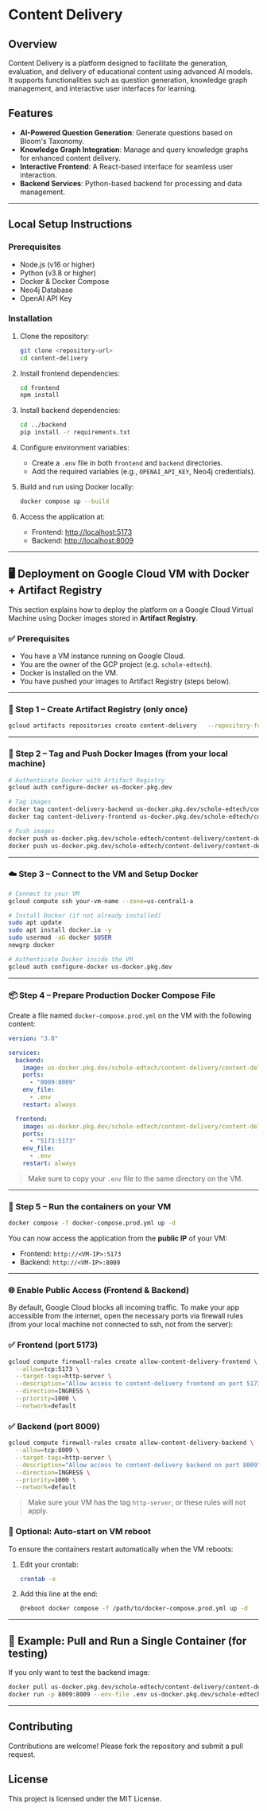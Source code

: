 # Content Delivery

## Overview

Content Delivery is a platform designed to facilitate the generation, evaluation, and delivery of educational content using advanced AI models. It supports functionalities such as question generation, knowledge graph management, and interactive user interfaces for learning.

## Features

- **AI-Powered Question Generation**: Generate questions based on Bloom's Taxonomy.
- **Knowledge Graph Integration**: Manage and query knowledge graphs for enhanced content delivery.
- **Interactive Frontend**: A React-based interface for seamless user interaction.
- **Backend Services**: Python-based backend for processing and data management.

---

## Local Setup Instructions

### Prerequisites

- Node.js (v16 or higher)
- Python (v3.8 or higher)
- Docker & Docker Compose
- Neo4j Database
- OpenAI API Key

### Installation

1. Clone the repository:

   ```bash
   git clone <repository-url>
   cd content-delivery
   ```

2. Install frontend dependencies:

   ```bash
   cd frontend
   npm install
   ```

3. Install backend dependencies:

   ```bash
   cd ../backend
   pip install -r requirements.txt
   ```

4. Configure environment variables:

   - Create a `.env` file in both `frontend` and `backend` directories.
   - Add the required variables (e.g., `OPENAI_API_KEY`, Neo4j credentials).

5. Build and run using Docker locally:

   ```bash
   docker compose up --build
   ```

6. Access the application at:
   - Frontend: [http://localhost:5173](http://localhost:5173)
   - Backend: [http://localhost:8009](http://localhost:8009)

---

## 🖥️ Deployment on Google Cloud VM with Docker + Artifact Registry

This section explains how to deploy the platform on a Google Cloud Virtual Machine using Docker images stored in **Artifact Registry**.

### ✅ Prerequisites

- You have a VM instance running on Google Cloud.
- You are the owner of the GCP project (e.g. `schole-edtech`).
- Docker is installed on the VM.
- You have pushed your images to Artifact Registry (steps below).

---

### 🔧 Step 1 – Create Artifact Registry (only once)

```bash
gcloud artifacts repositories create content-delivery   --repository-format=docker   --location=us   --description="Docker repo for backend and frontend"
```

---

### 🐳 Step 2 – Tag and Push Docker Images (from your local machine)

```bash
# Authenticate Docker with Artifact Registry
gcloud auth configure-docker us-docker.pkg.dev

# Tag images
docker tag content-delivery-backend us-docker.pkg.dev/schole-edtech/content-delivery/content-delivery-backend:latest
docker tag content-delivery-frontend us-docker.pkg.dev/schole-edtech/content-delivery/content-delivery-frontend:latest

# Push images
docker push us-docker.pkg.dev/schole-edtech/content-delivery/content-delivery-backend:latest
docker push us-docker.pkg.dev/schole-edtech/content-delivery/content-delivery-frontend:latest
```

---

### ☁️ Step 3 – Connect to the VM and Setup Docker

```bash
# Connect to your VM
gcloud compute ssh your-vm-name --zone=us-central1-a

# Install Docker (if not already installed)
sudo apt update
sudo apt install docker.io -y
sudo usermod -aG docker $USER
newgrp docker

# Authenticate Docker inside the VM
gcloud auth configure-docker us-docker.pkg.dev
```

---

### 📦 Step 4 – Prepare Production Docker Compose File

Create a file named `docker-compose.prod.yml` on the VM with the following content:

```yaml
version: "3.8"

services:
  backend:
    image: us-docker.pkg.dev/schole-edtech/content-delivery/content-delivery-backend:latest
    ports:
      - "8009:8009"
    env_file:
      - .env
    restart: always

  frontend:
    image: us-docker.pkg.dev/schole-edtech/content-delivery/content-delivery-frontend:latest
    ports:
      - "5173:5173"
    env_file:
      - .env
    restart: always
```

> Make sure to copy your `.env` file to the same directory on the VM.

---

### 🚀 Step 5 – Run the containers on your VM

```bash
docker compose -f docker-compose.prod.yml up -d
```

You can now access the application from the **public IP** of your VM:

- Frontend: `http://<VM-IP>:5173`
- Backend: `http://<VM-IP>:8009`

---

### 🌐 Enable Public Access (Frontend & Backend)

By default, Google Cloud blocks all incoming traffic. To make your app accessible from the internet, open the necessary ports via firewall rules (from your local machine not connected to ssh, not from the server):

### ✅ Frontend (port 5173)

```bash
gcloud compute firewall-rules create allow-content-delivery-frontend \
  --allow=tcp:5173 \
  --target-tags=http-server \
  --description="Allow access to content-delivery frontend on port 5173" \
  --direction=INGRESS \
  --priority=1000 \
  --network=default
```

### ✅ Backend (port 8009)

```bash
gcloud compute firewall-rules create allow-content-delivery-backend \
  --allow=tcp:8009 \
  --target-tags=http-server \
  --description="Allow access to content-delivery backend on port 8009" \
  --direction=INGRESS \
  --priority=1000 \
  --network=default
```

> Make sure your VM has the tag `http-server`, or these rules will not apply.

### 🔁 Optional: Auto-start on VM reboot

To ensure the containers restart automatically when the VM reboots:

1. Edit your crontab:

   ```bash
   crontab -e
   ```

2. Add this line at the end:
   ```bash
   @reboot docker compose -f /path/to/docker-compose.prod.yml up -d
   ```

---

## 🧪 Example: Pull and Run a Single Container (for testing)

If you only want to test the backend image:

```bash
docker pull us-docker.pkg.dev/schole-edtech/content-delivery/content-delivery-backend:latest
docker run -p 8009:8009 --env-file .env us-docker.pkg.dev/schole-edtech/content-delivery/content-delivery-backend:latest
```

---

## Contributing

Contributions are welcome! Please fork the repository and submit a pull request.

## License

This project is licensed under the MIT License.
